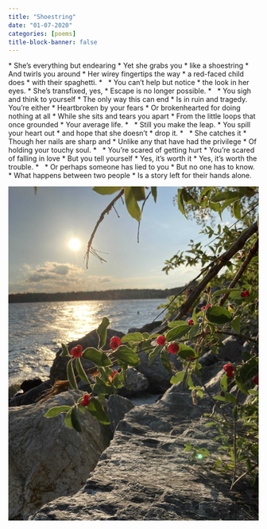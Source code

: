 ```yaml
---
title: "Shoestring"
date: "01-07-2020"
categories: [poems]
title-block-banner: false
---
```


<div class = "poem">
* She’s everything but endearing
* Yet she grabs you 
* like a shoestring
* And twirls you around 
* Her wirey fingertips the way 
* a red-faced child does 
* with their spaghetti.
* &nbsp;
* You can’t help but notice 
* the look in her eyes.
* She’s transfixed, yes,
* Escape is no longer possible.
* &nbsp;
* You sigh and think to yourself 
* The only way this can end 
* Is in ruin and tragedy. You’re either 
* Heartbroken by your fears
* Or brokenhearted for doing nothing at all
* While she sits and tears you apart
* From the little loops that once grounded
* Your average life.
* &nbsp;
* Still you make the leap.
* You spill your heart out 
* and hope that she doesn’t 
* drop it.
* &nbsp;
* She catches it
* Though her nails are sharp and
* Unlike any that have had the privilege
* Of holding your touchy soul.
* &nbsp;
* You’re scared of getting hurt
* You’re scared of falling in love
* But you tell yourself
* Yes, it’s worth it
* Yes, it’s worth the trouble.
* &nbsp;
* Or perhaps someone has lied to you
* But no one has to know.
* What happens between two people
* Is a story left for their hands alone.
</div>

![](/photos/shoestring.jpg)
